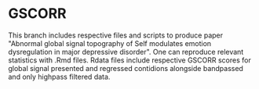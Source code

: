 # GSCORR
This branch includes respective files and scripts to produce paper 
"Abnormal global signal topography of Self modulates emotion dysregulation in major depressive disorder". One can reproduce relevant statistics with .Rmd files.
Rdata files include respective GSCORR scores for global signal presented and regressed contidions alongside bandpassed and only highpass filtered data.
